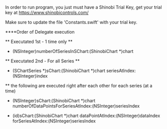 

In order to run program, you just must have a Shinobi Trial Key, get your trial key at https://www.shinobicontrols.com/


Make sure to update the file 'Constants.swift' with your trial key.



****Order of Delegate execution

** Executated 1st - 1 time only **
- (NSInteger)numberOfSeriesInSChart:(ShinobiChart *)chart

** Executated 2nd - For all Series **
- (SChartSeries *)sChart:(ShinobiChart *)chart
seriesAtIndex:(NSInteger)index

** the following are executed right after each other for each series (at a time)

- (NSInteger)sChart:(ShinobiChart *)chart
numberOfDataPointsForSeriesAtIndex:(NSInteger)seriesIndex

- (id<SChartData>)sChart:(ShinobiChart *)chart
dataPointAtIndex:(NSInteger)dataIndex
forSeriesAtIndex:(NSInteger)seriesIndex

